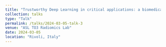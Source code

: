 ```yaml
---
title: "Trustworthy Deep Learning in critical applications: a biomedical imaging experience"
collection: talks
type: "Talk"
permalink: /talks/2024-03-05-talk-3
venue: "ASL TO3 Radiomics Lab"
date: 2024-03-05
location: "Rivoli, Italy"
---
```

